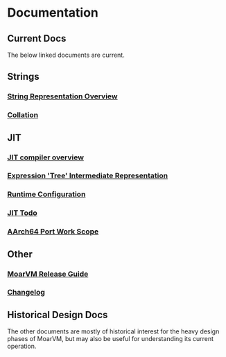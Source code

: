 # Documentation

## Current Docs
The below linked documents are current.

## Strings

### [String Representation Overview](strings.asciidoc)

### [Collation](collation.asciidoc)

## JIT

### [JIT compiler overview](jit/overview.org)

### [Expression 'Tree' Intermediate Representation](jit/ir.md)

### [Runtime Configuration](jit/runtime.md)

### [JIT Todo](jit/todo.org)

### [AArch64 Port Work Scope](jit/aarch64-jit-scope.md)

## Other

### [MoarVM Release Guide](release_guide.md)

### [Changelog](ChangeLog)

## Historical Design Docs

The other documents are mostly of historical interest for the heavy design phases
of MoarVM, but may also be useful for understanding its current operation.

